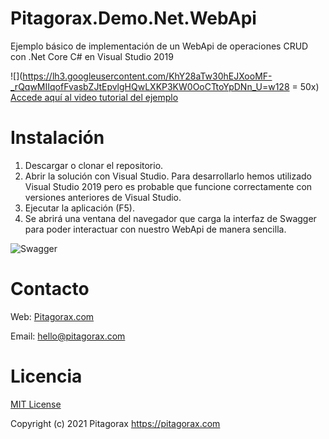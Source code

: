 # Pitagorax.Demo.Net.WebApi
Ejemplo básico de implementación de un WebApi de operaciones CRUD con .Net Core C# en Visual Studio 2019

![](https://lh3.googleusercontent.com/KhY28aTw30hEJXooMF-_rQqwMIIqofFvasbZJtEpvlgHQwLXKP3KW0OoCTtoYpDNn_U=w128 = 50x) [Accede aquí al video tutorial del ejemplo](https://www.youtube.com/watch?v=g9vQMeXiJ8Y)


# Instalación
1. Descargar o clonar el repositorio.
2. Abrir la solución con Visual Studio. Para desarrollarlo hemos utilizado Visual Studio 2019 pero es probable que funcione correctamente con versiones anteriores de Visual Studio.
3. Ejecutar la aplicación (F5).
4. Se abrirá una ventana del navegador que carga la interfaz de Swagger para poder interactuar con nuestro WebApi de manera sencilla.


![Swagger](https://github.com/PitagoraX/Pitagorax.Demo.WebApi/blob/main/Images/Swagger.png)

# Contacto
Web: [Pitagorax.com](https://www.pitagorax.com)

Email: hello@pitagorax.com

# Licencia
[MIT License](https://opensource.org/licenses/MIT)

Copyright (c) 2021 Pitagorax <https://pitagorax.com>




